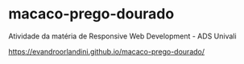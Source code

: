 # macaco-prego-dourado
Atividade da matéria de Responsive Web Development - ADS Univali

https://evandroorlandini.github.io/macaco-prego-dourado/
